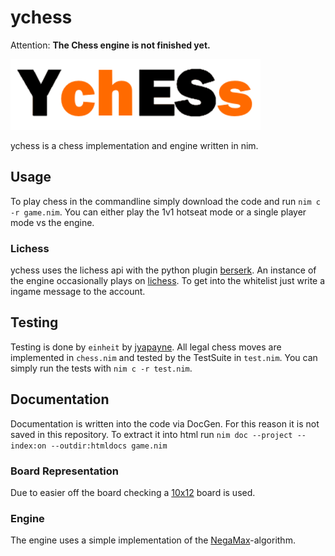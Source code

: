 # ychess

Attention: **The Chess engine is not finished yet.**

![ychess-logo](ychess.png)

ychess is a chess implementation and engine written in nim.

## Usage

To play chess in the commandline simply download the code and run `nim c -r game.nim`.
You can either play the 1v1 hotseat mode or a single player mode vs the engine.

### Lichess

ychess uses the lichess api with the python plugin [berserk](https://github.com/rhgrant10/berserk).
An instance of the engine occasionally plays on [lichess](https://lichess.org/@/tiyn-ychess).
To get into the whitelist just write a ingame message to the account.

## Testing

Testing is done by `einheit` by [jyapayne](https://github.com/jyapayne/einheit).
All legal chess moves are implemented in `chess.nim` and tested by the TestSuite
in `test.nim`.
You can simply run the tests with `nim c -r test.nim`.

## Documentation

Documentation is written into the code via DocGen.
For this reason it is not saved in this repository.
To extract it into html run `nim doc --project --index:on --outdir:htmldocs game.nim`

### Board Representation

Due to easier off the board checking a
[10x12](https://www.chessprogramming.org/10x12_Board) board is used.

### Engine

The engine uses a simple implementation of the
[NegaMax](https://www.chessprogramming.org/NegaMax)-algorithm.
